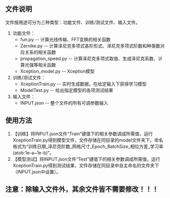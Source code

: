 ## 文件说明

文件按用途可分为三种类型：功能文件、训练/测试文件、输入文件。
1. 功能文件：
   * fun.py -- 计算光线传输、FFT变换的相关函数
   * Zernike.py -- 计算泽尼克多项式各阶形式、泽尼克多项式阶数和种类数对应关系的相关函数
   * propagation_speed.py -- 计算泽尼克多项式取值、生成泽尼克系数、计算光强等相关函数
   * Xception_model.py -- Xception模型
2. 训练/测试文件：
   * XceptionTrain.py -- 实时生成数据，在给定输入下获得学习模型
   * ModelTest.py -- 给出指定模型的各项测试结果
3. 输入文件：
   * INPUT.json -- 整个文件的所有可调参数输入

## 使用方法

1. 【训练】将INPUT.json文件“Train”键值下的相关参数调成所需值，运行XceptionTrain.py得到模型文件，文件存储在同目录的model文件夹下，命名格式为“训练日期_泽尼克阶数_网格尺寸_Epoch_BatchSize_相位方差_学习率(atob:1e-a~1e-b)”。
2. 【模型测试】将INPUT.json文件“Test”键值下的相关参数调成所需值，运行XceptionTrain.py得到测试结果，文件存储在同目录中自主命名的文件夹下（INPUT.json中设置）。

## 注意：除输入文件外，其余文件皆不需要修改！！！
